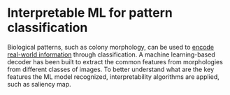 # Interpretable ML for pattern classification

Biological patterns, such as colony morphology, can be used to [encode real-world information](https://doi.org/10.1016/j.patter.2022.100590) through classification. A machine learning-based decoder has been built to extract the common features from morphologies from different classes of images. To better understand what are the key features the ML model recognized, interpretability algorithms are applied, such as saliency map.

